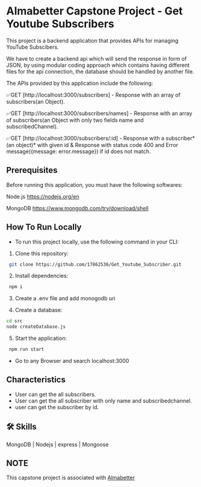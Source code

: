 # Almabetter Capstone Project - Get Youtube Subscribers

This project is a backend application that provides APIs for managing YouTube Subscibers.

We have to create a backend api which will send the response in form of JSON, by using modular coding approach which contains having different files for the api connection, the database should be handled by another file.

The APIs provided by this application include the following:

✅GET [http://localhost:3000/subscribers] - Response with an array of subscribers(an Object).

✅GET [http://localhost:3000/subscribers/names] - Response with an array of subscribers(an Object with only two fields name and subscribedChannel).

✅GET [http://localhost:3000/subscribers/:id] - Response with a subscriber*(an object)* with given id & Response with status code 400 and Error message({message: error.message}) if id does not match.

## Prerequisites

Before running this application, you must have the following softwares:

Node.js https://nodejs.org/en

MongoDB https://www.mongodb.com/try/download/shell

## **How To Run Locally**
- To run this project locally, use the following command in your CLI:

1. Clone this repository:

```bash
 git clone https://github.com/17862536/Get_Youtube_Subscriber.git
```

2. Install dependencies:

```bash
 npm i
```

3. Create a .env file and add monogodb uri

4. Create a database:

```bash
cd src
node createDatabase.js
```

5. Start the application:

```bash
 npm run start
```
- Go to any Browser and search localhost:3000

## Characteristics

- User can get the all subscribers.
- User can get the all subscriber with only name and subscribedchannel.
- user can get the subscriber by id.

## 🛠 Skills
 MongoDB | Nodejs | express | Mongoose
 
## NOTE 
 This capstone project is associated with <a href="https://www.almabetter.com">Almabetter</a>
